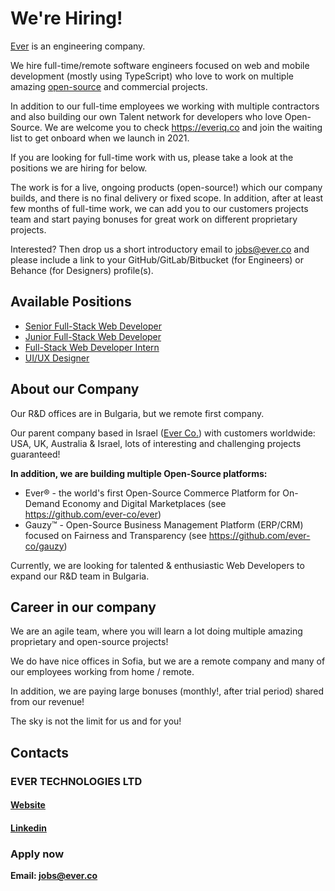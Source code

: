 # We're Hiring!

[Ever](https://ever.co) is an engineering company.

We hire full-time/remote software engineers focused on web and mobile development (mostly using TypeScript) who love to work on multiple amazing [open-source](https://github.com/ever-co) and commercial projects.

In addition to our full-time employees we working with multiple contractors and also building our own Talent network for developers who love Open-Source.
We are welcome you to check https://everiq.co and join the waiting list to get onboard when we launch in 2021.

If you are looking for full-time work with us, please take a look at the positions we are hiring for below.

The work is for a live, ongoing products (open-source!) which our company builds, and there is no final delivery or fixed scope.
In addition, after at least few months of full-time work, we can add you to our customers projects team and start paying bonuses for great work on different proprietary projects.

Interested? Then drop us a short introductory email to jobs@ever.co and please include a link to your GitHub/GitLab/Bitbucket (for Engineers) or Behance (for Designers) profile(s).

## Available Positions

 * [Senior Full-Stack Web Developer](https://github.com/ever-co/jobs/blob/master/SeniorWebDeveloper.md)
 * [Junior Full-Stack Web Developer](https://github.com/ever-co/jobs/blob/master/JuniorWebDeveloper.md)
 * [Full-Stack Web Developer Intern](https://github.com/ever-co/jobs/blob/master/WebDeleloperIntern.md)
 * [UI/UX Designer](https://github.com/ever-co/jobs/blob/master/UiUxDesigner.md)
 
## About our Compаny

Our R&D offices are in Bulgaria, but we remote first company.

Our parent company based in Israel ([Ever Co.](https://ever.co)) with customers worldwide: USA, UK, Australia & Israel, lots of interesting and challenging projects guaranteed!

 **In addition, we are building multiple Open-Source platforms:**
  * Ever® - the world's first Open-Source Commerce Platform for On-Demand Economy and Digital Marketplaces (see https://github.com/ever-co/ever)
  * Gauzy™ - Open-Source Business Management Platform (ERP/CRM) focused on Fairness and Transparency (see https://github.com/ever-co/gauzy)

Currently, we are looking for talented & enthusiastic Web Developers to expand our R&D team in Bulgaria.

## Career in our company

We are an agile team, where you will learn a lot doing multiple amazing proprietary and open-source projects!

We do have nice offices in Sofia, but we are a remote company and many of our employees working from home / remote.

In addition, we are paying large bonuses (monthly!, after trial period) shared from our revenue!

The sky is not the limit for us and for you!

## Contacts

### EVER TECHNOLOGIES LTD

#### [Website](https://ever.tech)
#### [Linkedin](https://www.linkedin.com/company/ever-technologies)

### Apply now
**Email: jobs@ever.co**
